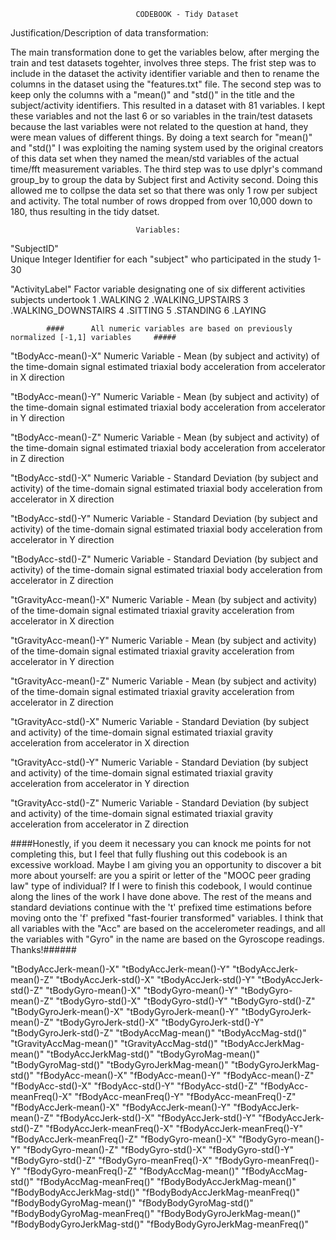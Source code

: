 								CODEBOOK - Tidy Dataset


Justification/Description of data transformation:

The main transformation done to get the variables below, after merging the train and test datasets togehter, involves three steps.  The frist step was to include in the dataset the activity identifier variable and then to rename the columns in the dataset using the "features.txt" file.  The second step was to keep only the columns with a "mean()" and "std()" in the title and the subject/activity identifiers.  This resulted in a dataset with 81 variables.  I kept these variables and not the last 6 or so variables in the train/test datasets because the last variables were not related to the question at hand, they were mean values of different things.  By doing a text search for "mean()" and "std()" I was exploiting the naming system used by the original creators of this data set when they named the mean/std variables of the actual time/fft measurement variables.  The third step was to use dplyr's command group_by to group the data by Subject first and Activity second.  Doing this allowed me to collpse the data set so that there was only 1 row per subject and activity.  The total number of rows dropped from over 10,000 down to 180, thus resulting in the tidy datset.



								Variables:

"SubjectID"  
	Unique Integer Identifier for each "subject" who participated in the study
	1-30

"ActivityLabel"
	Factor variable designating one of six different activities subjects undertook
	1 .WALKING
	2 .WALKING_UPSTAIRS
	3 .WALKING_DOWNSTAIRS
	4 .SITTING
	5 .STANDING
	6 .LAYING


			####      All numeric variables are based on previously normalized [-1,1] variables     #####


"tBodyAcc-mean()-X"
	Numeric Variable - Mean (by subject and activity) of the time-domain signal estimated triaxial body acceleration from accelerator in X direction

"tBodyAcc-mean()-Y"
	Numeric Variable - Mean (by subject and activity) of the time-domain signal estimated triaxial body acceleration from accelerator in Y direction
	
"tBodyAcc-mean()-Z"
	Numeric Variable - Mean (by subject and activity) of the time-domain signal estimated triaxial body acceleration from accelerator in Z direction
	
"tBodyAcc-std()-X"
	Numeric Variable - Standard Deviation (by subject and activity) of the time-domain signal estimated triaxial body acceleration from accelerator in X direction

"tBodyAcc-std()-Y"
	Numeric Variable - Standard Deviation (by subject and activity) of the time-domain signal estimated triaxial body acceleration from accelerator in Y direction

"tBodyAcc-std()-Z"
	Numeric Variable - Standard Deviation (by subject and activity) of the time-domain signal estimated triaxial body acceleration from accelerator in Z direction

"tGravityAcc-mean()-X"
	Numeric Variable - Mean (by subject and activity) of the time-domain signal estimated triaxial gravity acceleration from accelerator in X direction

"tGravityAcc-mean()-Y"
	Numeric Variable - Mean (by subject and activity) of the time-domain signal estimated triaxial gravity acceleration from accelerator in Y direction

"tGravityAcc-mean()-Z"
	Numeric Variable - Mean (by subject and activity) of the time-domain signal estimated triaxial gravity acceleration from accelerator in Z direction

"tGravityAcc-std()-X"
	Numeric Variable - Standard Deviation (by subject and activity) of the time-domain signal estimated triaxial gravity acceleration from accelerator in X direction

"tGravityAcc-std()-Y"
	Numeric Variable - Standard Deviation (by subject and activity) of the time-domain signal estimated triaxial gravity acceleration from accelerator in Y direction

"tGravityAcc-std()-Z"
	Numeric Variable - Standard Deviation (by subject and activity) of the time-domain signal estimated triaxial gravity acceleration from accelerator in Z direction


####Honestly, if you deem it necessary you can knock me points for not completing this, but I  feel that fully flushing out this codebook is an excessive workload.  Maybe I am giving you an opportunity to discover a bit more about yourself: are you a spirit or letter of the "MOOC peer grading law" type of individual?  If I were to finish this codebook, I would continue along the lines of the work I have done above.  The rest of the means and standard deviations continue with the 't' prefixed time estimations before moving onto the 'f' prefixed "fast-fourier transformed" variables.  I think that all variables with the "Acc" are based on the accelerometer readings, and all the variables with "Gyro" in the name are based on the Gyroscope readings.  Thanks!######

"tBodyAccJerk-mean()-X"
"tBodyAccJerk-mean()-Y"
"tBodyAccJerk-mean()-Z"
"tBodyAccJerk-std()-X"
"tBodyAccJerk-std()-Y"
"tBodyAccJerk-std()-Z"
"tBodyGyro-mean()-X"
"tBodyGyro-mean()-Y"
"tBodyGyro-mean()-Z"
"tBodyGyro-std()-X"
"tBodyGyro-std()-Y"
"tBodyGyro-std()-Z"
"tBodyGyroJerk-mean()-X"
"tBodyGyroJerk-mean()-Y"
"tBodyGyroJerk-mean()-Z"
"tBodyGyroJerk-std()-X"
"tBodyGyroJerk-std()-Y"
"tBodyGyroJerk-std()-Z"
"tBodyAccMag-mean()"
"tBodyAccMag-std()"
"tGravityAccMag-mean()"
"tGravityAccMag-std()"
"tBodyAccJerkMag-mean()"
"tBodyAccJerkMag-std()"
"tBodyGyroMag-mean()"
"tBodyGyroMag-std()"
"tBodyGyroJerkMag-mean()"
"tBodyGyroJerkMag-std()"
"fBodyAcc-mean()-X"
"fBodyAcc-mean()-Y"
"fBodyAcc-mean()-Z"
"fBodyAcc-std()-X"
"fBodyAcc-std()-Y"
"fBodyAcc-std()-Z"
"fBodyAcc-meanFreq()-X"
"fBodyAcc-meanFreq()-Y"
"fBodyAcc-meanFreq()-Z"
"fBodyAccJerk-mean()-X"
"fBodyAccJerk-mean()-Y"
"fBodyAccJerk-mean()-Z"
"fBodyAccJerk-std()-X"
"fBodyAccJerk-std()-Y"
"fBodyAccJerk-std()-Z"
"fBodyAccJerk-meanFreq()-X"
"fBodyAccJerk-meanFreq()-Y"
"fBodyAccJerk-meanFreq()-Z"
"fBodyGyro-mean()-X"
"fBodyGyro-mean()-Y"
"fBodyGyro-mean()-Z"
"fBodyGyro-std()-X"
"fBodyGyro-std()-Y"
"fBodyGyro-std()-Z"
"fBodyGyro-meanFreq()-X"
"fBodyGyro-meanFreq()-Y"
"fBodyGyro-meanFreq()-Z"
"fBodyAccMag-mean()"
"fBodyAccMag-std()"
"fBodyAccMag-meanFreq()"
"fBodyBodyAccJerkMag-mean()"
"fBodyBodyAccJerkMag-std()"
"fBodyBodyAccJerkMag-meanFreq()"
"fBodyBodyGyroMag-mean()"
"fBodyBodyGyroMag-std()"
"fBodyBodyGyroMag-meanFreq()"
"fBodyBodyGyroJerkMag-mean()"
"fBodyBodyGyroJerkMag-std()"
"fBodyBodyGyroJerkMag-meanFreq()"

